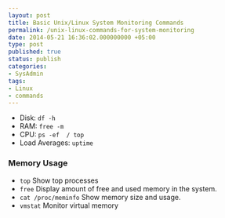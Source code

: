 ```yaml
---
layout: post
title: Basic Unix/Linux System Monitoring Commands
permalink: /unix-linux-commands-for-system-monitoring
date: 2014-05-21 16:36:02.000000000 +05:00
type: post
published: true
status: publish
categories:
- SysAdmin
tags:
- Linux
- commands
---
```


- Disk: `df -h`
- RAM: `free -m`
- CPU: `ps -ef  / top`
- Load Averages: `uptime`

### Memory Usage

- `top` Show top processes
- `free` Display amount of free and used memory in the system.
- `cat /proc/meminfo` Show memory size and usage.
- `vmstat` Monitor virtual memory